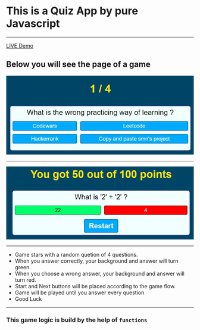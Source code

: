 # This is a Quiz App by pure Javascript
---
[ LIVE  Demo](https://practical-poincare-351188.netlify.app/)

## Below you will see the page of a game

![alt text](https://github.com/barisdevjs/Quiz-App/blob/main/screenshot1.jpg)

---
![alt text](https://github.com/barisdevjs/Quiz-App/blob/main/screenshot2.jpg)

---

- Game stars with a random quetion of 4 questions.
- When you answer correctly, your background and answer will turn green.
- When you choose a  wrong answer, your background and answer will turn red.
- Start and Next buttons will be placed according to the game flow.
- Game will be played until you answer every question
- Good Luck
---

### This game logic is build by the help of `functions `
 
